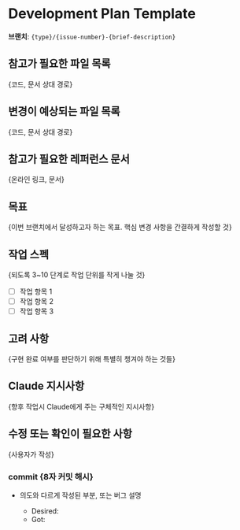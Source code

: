# Development Plan Template

**브랜치**: `{type}/{issue-number}-{brief-description}`

## 참고가 필요한 파일 목록

{코드, 문서 상대 경로}

## 변경이 예상되는 파일 목록

{코드, 문서 상대 경로}

## 참고가 필요한 레퍼런스 문서

{온라인 링크, 문서}

## 목표

{이번 브랜치에서 달성하고자 하는 목표. 핵심 변경 사항을 간결하게 작성할 것}

## 작업 스펙

{되도록 3~10 단계로 작업 단위를 작게 나눌 것}

- [ ] 작업 항목 1
- [ ] 작업 항목 2
- [ ] 작업 항목 3

## 고려 사항

{구현 완료 여부를 판단하기 위해 특별히 챙겨야 하는 것들}

## Claude 지시사항

{향후 작업시 Claude에게 주는 구체적인 지시사항}

## 수정 또는 확인이 필요한 사항

{사용자가 작성}

### commit {8자 커밋 해시}

- 의도와 다르게 작성된 부분, 또는 버그 설명

  - Desired:
  - Got:
